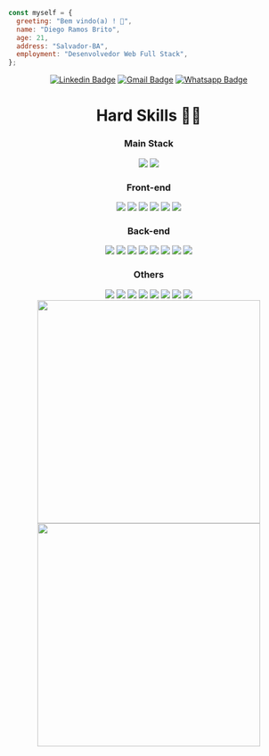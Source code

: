 ```javascript
const myself = {
  greeting: "Bem vindo(a) ! 👋",
  name: "Diego Ramos Brito",
  age: 21,
  address: "Salvador-BA",
  employment: "Desenvolvedor Web Full Stack",
};
```

  <div align="center">

[![Linkedin Badge](https://img.shields.io/badge/LinkedIn-0077B5?style=for-the-badge&logo=linkedin&logoColor=white)](https://www.linkedin.com/in/diego-rbrito/)
[![Gmail Badge](https://img.shields.io/badge/Gmail-D14836?style=for-the-badge&logo=gmail&logoColor=white)](mailto:diegorbrito9@gmail.com/)
[![Whatsapp Badge](https://img.shields.io/badge/WhatsApp-25D366?style=for-the-badge&logo=whatsapp&logoColor=white)](https://api.whatsapp.com/send?phone=5571993804648)

</div>

<div align="center">
	<h1> Hard Skills 👨‍💻</h1>
    <div> 
        <h3> Main Stack </h3>
        <img src="https://img.shields.io/badge/JavaScript-323330?style=for-the-badge&logo=javascript&logoColor=F7DF1E" />
	      <img src="https://img.shields.io/badge/TypeScript-007ACC?style=for-the-badge&logo=typescript&logoColor=white"  />
    </div>
    <div> 
        <h3> Front-end </h3>
	      <img src="https://img.shields.io/badge/React-20232A?style=for-the-badge&logo=react&logoColor=61DAFB"  />
	      <img src="https://img.shields.io/badge/redux-%23593d88.svg?style=for-the-badge&logo=redux&logoColor=white"  />
        <img src="https://img.shields.io/badge/React_Router-CA4245?style=for-the-badge&logo=react-router&logoColor=white" />
        <img src="https://img.shields.io/badge/Sass-CC6699?style=for-the-badge&logo=sass&logoColor=white"  />
        <img src="https://img.shields.io/badge/styled--components-DB7093?style=for-the-badge&logo=styled-components&logoColor=white"  />
	      <img src="https://img.shields.io/badge/-TestingLibrary-%23E33332?style=for-the-badge&logo=testing-library&logoColor=white"  />
    </div>
    <div> 
        <h3> Back-end </h3>
        <div>
          <img src="https://img.shields.io/badge/Jest-C21325?style=for-the-badge&logo=jest&logoColor=white" />
          <img src="https://img.shields.io/badge/Node.js-339933?style=for-the-badge&logo=nodedotjs&logoColor=white"  />
          <img src="https://img.shields.io/badge/Express.js-000000?style=for-the-badge&logo=express&logoColor=white" />
	  <img src="https://img.shields.io/badge/nestjs-%23E0234E.svg?style=for-the-badge&logo=nestjs&logoColor=white" />
          <img src="https://img.shields.io/badge/JWT-black?style=for-the-badge&logo=JSON%20web%20tokens" />
          <img src="https://img.shields.io/badge/Prisma-3982CE?style=for-the-badge&logo=Prisma&logoColor=white" />
          <img src="https://img.shields.io/badge/Sequelize-52B0E7?style=for-the-badge&logo=Sequelize&logoColor=white" />
          <img src="https://img.shields.io/badge/firebase-%23039BE5.svg?style=for-the-badge&logo=firebase" />
    </div>
    <div> 
        <h3>Others</h3>
        <div>
	        <img src="https://img.shields.io/badge/Linux-FCC624?style=for-the-badge&logo=linux&logoColor=black" />
	        <img src="https://img.shields.io/badge/git-%23F05033.svg?style=for-the-badge&logo=git&logoColor=white" />
	        <img src="https://img.shields.io/badge/mysql-%2300f.svg?style=for-the-badge&logo=mysql&logoColor=white" />
	        <img src="https://img.shields.io/badge/MongoDB-%234ea94b.svg?style=for-the-badge&logo=mongodb&logoColor=white" />
	        <img src="https://img.shields.io/badge/redis-%23DD0031.svg?style=for-the-badge&logo=redis&logoColor=white" />
	        <img src="https://img.shields.io/badge/docker-%230db7ed.svg?style=for-the-badge&logo=docker&logoColor=white" />
	        <img src="https://img.shields.io/badge/heroku-%23430098.svg?style=for-the-badge&logo=heroku&logoColor=white" />
	        <img src="https://img.shields.io/badge/vercel-%23000000.svg?style=for-the-badge&logo=vercel&logoColor=white" />
    </div>
</div>

<div align="center">
  <img width="400rem" height="400rem" src="https://github-readme-stats.vercel.app/api/top-langs/?username=Drb-Diego&layout=compact&theme=merko&langs_count=10" style="display: inline-block;"/>
  <img width="400rem" height="400rem" src="https://github-readme-stats.vercel.app/api?username=Drb-Diego&show_icons=true&theme=merko" style="display: inline-block;"/>
</div>
